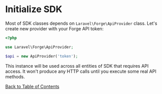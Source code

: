# Initialize SDK

Most of SDK classes depends on `Laravel\Forge\ApiProvider` class. Let's create new provider with your Forge API token:

```php
<?php

use Laravel\Forge\ApiProvider;

$api = new ApiProvider('token');
```

This instance will be used across all entities of SDK that requires API access. It won't produce any HTTP calls until you execute some real API methods.

[Back to Table of Contents](./readme.md)
